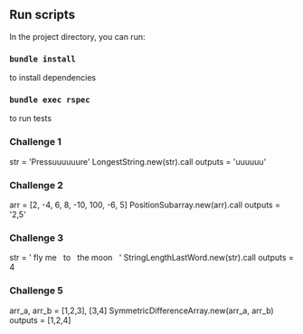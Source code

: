 
## Run scripts
In the project directory, you can run:
### `bundle install`
to install dependencies
### `bundle exec rspec`
to run tests

### **Challenge 1**
str = 'Pressuuuuuure'
LongestString.new(str).call
outputs = 'uuuuuu'

### **Challenge 2**
arr = [2, -4, 6, 8, -10, 100, -6, 5]
PositionSubarray.new(arr).call
outputs = '2,5'

### **Challenge 3**
str = ' fly me   to   the moon   '
StringLengthLastWord.new(str).call
outputs = 4

### **Challenge 5**
arr_a, arr_b = [1,2,3], [3,4]
SymmetricDifferenceArray.new(arr_a, arr_b)
outputs = [1,2,4]
